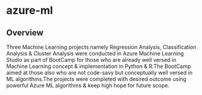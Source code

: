 # azure-ml

## Overview
Three Machine Learning projects namely Regression Analysis, Classification Analysis & Cluster Analysis  were conducted in Azure Machine Learning Studio as part of BootCamp for those who are already well versed in Machine Learning concept & implementation in Python & R.The BootCamp aimed at those also who are not code-savy but conceptually well versed in ML algorithms.The projects were completed with desired outcome using powerful Azure ML algorithms & keep high hope for future scope.


